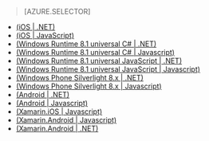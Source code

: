 > [AZURE.SELECTOR]
- [(iOS | .NET)](/documentation/articles/mobile-services-dotnet-backend-ios-get-started-push)
- [(iOS | JavaScript)](/documentation/articles/mobile-services-javascript-backend-ios-get-started-push)
- [(Windows Runtime 8.1 universal C# | .NET)](/documentation/articles/mobile-services-dotnet-backend-windows-universal-dotnet-get-started-push)
- [(Windows Runtime 8.1 universal C# | Javascript)](/documentation/articles/mobile-services-javascript-backend-windows-universal-dotnet-get-started-push)
- [(Windows Runtime 8.1 universal JavaScript | .NET)](/documentation/articles/mobile-services-dotnet-backend-windows-universal-javascript-get-started-push)
- [(Windows Runtime 8.1 universal JavaScript | Javascript)](/documentation/articles/mobile-services-javascript-backend-windows-universal-javascript-get-started-push)
- [(Windows Phone Silverlight 8.x | .NET)](/documentation/articles/mobile-services-dotnet-backend-windows-phone-get-started-push)
- [(Windows Phone Silverlight 8.x | Javascript)](/documentation/articles/mobile-services-javascript-backend-windows-phone-get-started-push)
- [(Android | .NET)](/documentation/articles/mobile-services-dotnet-backend-android-get-started-push-EC)
- [(Android | Javascript)](/documentation/articles/mobile-services-javascript-backend-android-get-started-push-EC)
- [(Xamarin.iOS | Javascript)](/documentation/articles/partner-xamarin-mobile-services-ios-get-started-push)
- [(Xamarin.Android | Javascript)](/documentation/articles/partner-xamarin-mobile-services-android-get-started-push)
- [(Xamarin.Android | .NET)](/documentation/articles/mobile-services-dotnet-backend-xamarin-android-get-started-push)

<!---HONumber=82-->